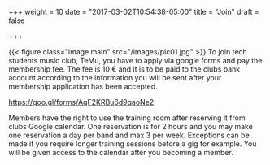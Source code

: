 +++
weight = 10
date = "2017-03-02T10:54:38-05:00"
title = "Join"
draft = false

+++

{{< figure class="image main" src="/images/pic01.jpg" >}}
To join tech students music club, TeMu, you have to apply via google forms and pay the membership fee. The fee is 10 € and it is to be paid to the clubs bank account according to the information you will be sent after your membership application has been accepted. 

  https://goo.gl/forms/AqF2KRBu6d9qaoNe2

Members have the right to use the training room after reserving it from clubs Google calendar. One reservation is for 2 hours and you may make one reservation a day per band and max 3 per week. Exceptions can be made if you require longer training sessions before a gig for example. You will be given access to the calendar after you becoming a member. 
